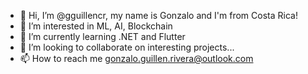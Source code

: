 - 👋 Hi, I’m @gguillencr, my name is Gonzalo and I'm from Costa Rica!
- 👀 I’m interested in ML, AI, Blockchain
- 🌱 I’m currently learning .NET and Flutter
- 💞️ I’m looking to collaborate on interesting projects...
- 📫 How to reach me gonzalo.guillen.rivera@outlook.com

<!---
gguillencr/gguillencr is a ✨ special ✨ repository because its `README.md` (this file) appears on your GitHub profile.
You can click the Preview link to take a look at your changes.
--->

